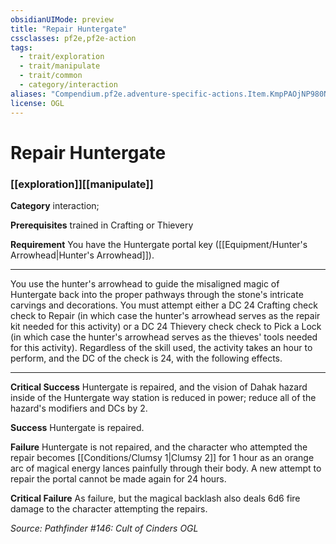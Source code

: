 ```yaml
---
obsidianUIMode: preview
title: "Repair Huntergate"
cssclasses: pf2e,pf2e-action
tags:
  - trait/exploration
  - trait/manipulate
  - trait/common
  - category/interaction
aliases: "Compendium.pf2e.adventure-specific-actions.Item.KmpPAOjNP980NuCY"
license: OGL
---
```

# Repair Huntergate

### [[exploration]][[manipulate]]

**Category** interaction; 




**Prerequisites** trained in Crafting or Thievery

**Requirement** You have the Huntergate portal key ([[Equipment/Hunter's Arrowhead|Hunter's Arrowhead]]).

* * *

You use the hunter's arrowhead to guide the misaligned magic of Huntergate back into the proper pathways through the stone's intricate carvings and decorations. You must attempt either a DC 24 Crafting check check to Repair (in which case the hunter's arrowhead serves as the repair kit needed for this activity) or a DC 24 Thievery check check to Pick a Lock (in which case the hunter's arrowhead serves as the thieves' tools needed for this activity). Regardless of the skill used, the activity takes an hour to perform, and the DC of the check is 24, with the following effects.

* * *

**Critical Success** Huntergate is repaired, and the vision of Dahak hazard inside of the Huntergate way station is reduced in power; reduce all of the hazard's modifiers and DCs by 2.

**Success** Huntergate is repaired.

**Failure** Huntergate is not repaired, and the character who attempted the repair becomes [[Conditions/Clumsy 1|Clumsy 2]] for 1 hour as an orange arc of magical energy lances painfully through their body. A new attempt to repair the portal cannot be made again for 24 hours.

**Critical Failure** As failure, but the magical backlash also deals 6d6 fire damage to the character attempting the repairs.

*Source: Pathfinder #146: Cult of Cinders*
*OGL*